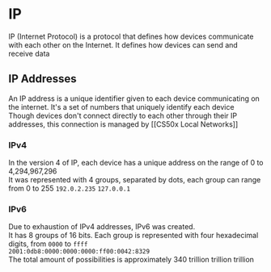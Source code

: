 # IP
IP (Internet Protocol) is a protocol that defines how devices communicate with each other on the Internet. It defines how devices can send and receive data

## IP Addresses
An IP address is a unique identifier given to each device communicating on the internet. It's a set of numbers that uniquely identify each device  
Though devices don't connect directly to each other through their IP addresses, this connection is managed by [[CS50x Local Networks]]


### IPv4
In the version 4 of IP, each device has a unique address on the range of 0 to 4,294,967,296  
It was represented with 4 groups, separated by dots, each group can range from 0 to 255
`192.0.2.235`
`127.0.0.1`

### IPv6
Due to exhaustion of IPv4 addresses, IPv6 was created.  
It has 8 groups of 16 bits. Each group is represented with four hexadecimal digits, from `0000` to `ffff`  
`2001:0db8:0000:0000:0000:ff00:0042:8329`  
The total amount of possibilities is approximately 340 trillion trillion trillion


